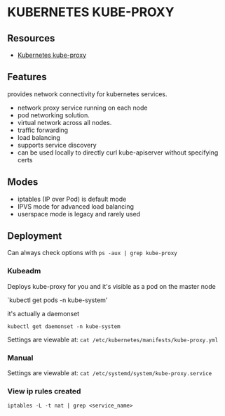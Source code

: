 
# KUBERNETES KUBE-PROXY

## Resources

- [Kubernetes kube-proxy](https://kubernetes.io/docs/reference/command-line-tools-reference/kube-proxy/)

## Features
provides network connectivity for kubernetes services.

- network proxy service running on each node
- pod networking solution.
- virtual network across all nodes.
- traffic forwarding
- load balancing
- supports service discovery
- can be used locally to directly curl kube-apiserver without specifying certs

## Modes
- iptables (IP over Pod) is default mode
- IPVS mode for advanced load balancing
- userspace mode is legacy and rarely used

## Deployment

Can always check options with `ps -aux | grep kube-proxy`

### Kubeadm
Deploys kube-proxy for you and it's visible as a pod on the master node

`kubectl get pods -n kube-system'

it's actually a daemonset

`kubectl get daemonset -n kube-system`

Settings are viewable at:
`cat /etc/kubernetes/manifests/kube-proxy.yml`

### Manual

Settings are viewable at:
`cat /etc/systemd/system/kube-proxy.service`

### View ip rules created

`iptables -L -t nat | grep <service_name>`